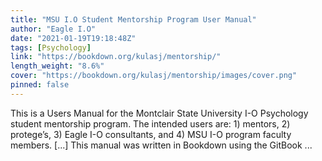 ```yaml
---
title: "MSU I.O Student Mentorship Program User Manual"
author: "Eagle I.O"
date: "2021-01-19T19:18:48Z"
tags: [Psychology]
link: "https://bookdown.org/kulasj/mentorship/"
length_weight: "8.6%"
cover: "https://bookdown.org/kulasj/mentorship/images/cover.png"
pinned: false
---
```


This is a Users Manual for the Montclair State University I-O Psychology student mentorship program. The intended users are: 1) mentors, 2) protege’s, 3) Eagle I-O consultants, and 4) MSU I-O program faculty members. [...] This manual was written in Bookdown using the GitBook ...
